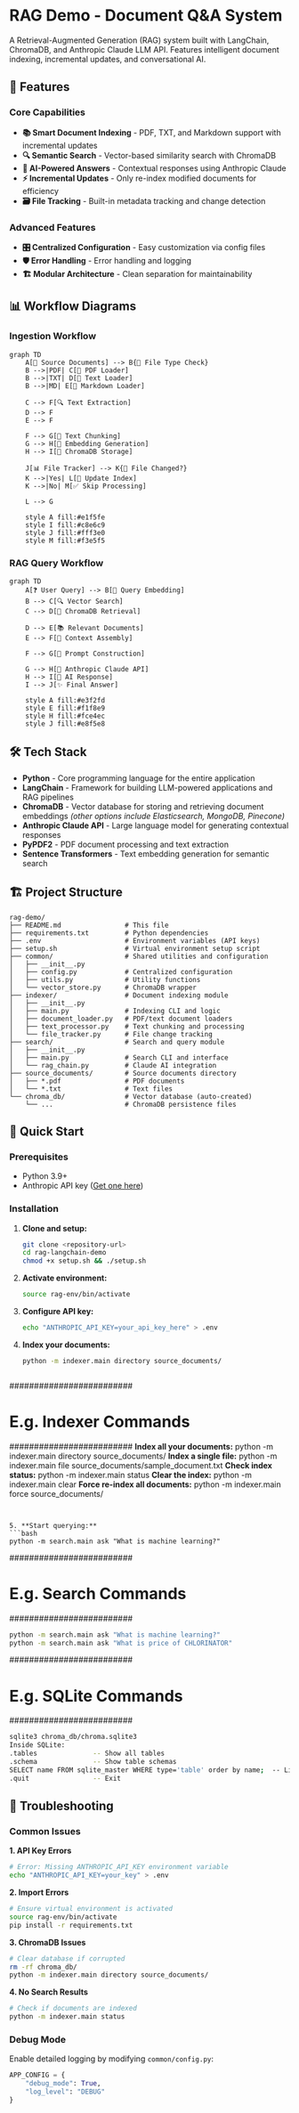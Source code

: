 # RAG Demo - Document Q&A System

A Retrieval-Augmented Generation (RAG) system built with LangChain, ChromaDB, and Anthropic Claude LLM API. Features intelligent document indexing, incremental updates, and conversational AI.

## 🎯 Features

### Core Capabilities
- **📚 Smart Document Indexing** - PDF, TXT, and Markdown support with incremental updates
- **🔍 Semantic Search** - Vector-based similarity search with ChromaDB
- **🤖 AI-Powered Answers** - Contextual responses using Anthropic Claude
- **⚡ Incremental Updates** - Only re-index modified documents for efficiency
- **🗃️ File Tracking** - Built-in metadata tracking and change detection

### Advanced Features
- **🎛️ Centralized Configuration** - Easy customization via config files
- **🛡️ Error Handling** - Error handling and logging
- **🏗️ Modular Architecture** - Clean separation for maintainability

## 📊 Workflow Diagrams

### Ingestion Workflow

```mermaid
graph TD
    A[📁 Source Documents] --> B{📄 File Type Check}
    B -->|PDF| C[📄 PDF Loader]
    B -->|TXT| D[📝 Text Loader]
    B -->|MD| E[📓 Markdown Loader]
    
    C --> F[🔍 Text Extraction]
    D --> F
    E --> F
    
    F --> G[📏 Text Chunking]
    G --> H[🧠 Embedding Generation]
    H --> I[💾 ChromaDB Storage]
    
    J[📊 File Tracker] --> K{🔄 File Changed?}
    K -->|Yes| L[🔄 Update Index]
    K -->|No| M[✅ Skip Processing]
    
    L --> G
    
    style A fill:#e1f5fe
    style I fill:#c8e6c9
    style J fill:#fff3e0
    style M fill:#f3e5f5
```

### RAG Query Workflow

```mermaid
graph TD
    A[❓ User Query] --> B[🧠 Query Embedding]
    B --> C[🔍 Vector Search]
    C --> D[💾 ChromaDB Retrieval]
    
    D --> E[📚 Relevant Documents]
    E --> F[🔄 Context Assembly]
    
    F --> G[📝 Prompt Construction]
    
    G --> H[🤖 Anthropic Claude API]
    H --> I[💬 AI Response]
    I --> J[✨ Final Answer]
    
    style A fill:#e3f2fd
    style E fill:#f1f8e9
    style H fill:#fce4ec
    style J fill:#e8f5e8
```

## 🛠️ Tech Stack

- **Python** - Core programming language for the entire application
- **LangChain** - Framework for building LLM-powered applications and RAG pipelines
- **ChromaDB** - Vector database for storing and retrieving document embeddings *(other options include Elasticsearch, MongoDB, Pinecone)*
- **Anthropic Claude API** - Large language model for generating contextual responses
- **PyPDF2** - PDF document processing and text extraction
- **Sentence Transformers** - Text embedding generation for semantic search

## 🏗️ Project Structure

```
rag-demo/
├── README.md                # This file
├── requirements.txt         # Python dependencies
├── .env                     # Environment variables (API keys)
├── setup.sh                 # Virtual environment setup script
├── common/                  # Shared utilities and configuration
│   ├── __init__.py
│   ├── config.py            # Centralized configuration
│   ├── utils.py             # Utility functions
│   └── vector_store.py      # ChromaDB wrapper
├── indexer/                 # Document indexing module
│   ├── __init__.py
│   ├── main.py              # Indexing CLI and logic
│   ├── document_loader.py   # PDF/text document loaders
│   ├── text_processor.py    # Text chunking and processing
│   └── file_tracker.py      # File change tracking
├── search/                  # Search and query module
│   ├── __init__.py
│   ├── main.py              # Search CLI and interface
│   └── rag_chain.py         # Claude AI integration
├── source_documents/        # Source documents directory
│   ├── *.pdf                # PDF documents
│   └── *.txt                # Text files
└── chroma_db/               # Vector database (auto-created)
    └── ...                  # ChromaDB persistence files
```

## 🚀 Quick Start

### Prerequisites
- Python 3.9+
- Anthropic API key ([Get one here](https://console.anthropic.com/))

### Installation

1. **Clone and setup:**
   ```bash
   git clone <repository-url>
   cd rag-langchain-demo
   chmod +x setup.sh && ./setup.sh
   ```

2. **Activate environment:**
   ```bash
   source rag-env/bin/activate
   ```

3. **Configure API key:**
   ```bash
   echo "ANTHROPIC_API_KEY=your_api_key_here" > .env
   ```

4. **Index your documents:**
   ```bash
   python -m indexer.main directory source_documents/
   ```

   ```bash
#########################
# E.g. Indexer Commands #
#########################
**Index all your documents:**
python -m indexer.main directory source_documents/
**Index a single file:**
python -m indexer.main file source_documents/sample_document.txt
**Check index status:**
python -m indexer.main status
**Clear the index:**
python -m indexer.main clear
**Force re-index all documents:**
python -m indexer.main force source_documents/
   ```


5. **Start querying:**
   ```bash
   python -m search.main ask "What is machine learning?"
   ```

#########################
# E.g. Search Commands  #
#########################
   ```bash
python -m search.main ask "What is machine learning?"
python -m search.main ask "What is price of CHLORINATOR"
   ```


#########################
# E.g. SQLite Commands  #
#########################
   ```bash
sqlite3 chroma_db/chroma.sqlite3
Inside SQLite:
  .tables              -- Show all tables
  .schema              -- Show table schemas
  SELECT name FROM sqlite_master WHERE type='table' order by name;  -- List tables
  .quit                -- Exit
   ```


## 🐛 Troubleshooting

### Common Issues

**1. API Key Errors**
```bash
# Error: Missing ANTHROPIC_API_KEY environment variable
echo "ANTHROPIC_API_KEY=your_key" > .env
```

**2. Import Errors**
```bash
# Ensure virtual environment is activated
source rag-env/bin/activate
pip install -r requirements.txt
```

**3. ChromaDB Issues**
```bash
# Clear database if corrupted
rm -rf chroma_db/
python -m indexer.main directory source_documents/
```

**4. No Search Results**
```bash
# Check if documents are indexed
python -m indexer.main status
```

### Debug Mode
Enable detailed logging by modifying `common/config.py`:
```python
APP_CONFIG = {
    "debug_mode": True,
    "log_level": "DEBUG"
}
```

